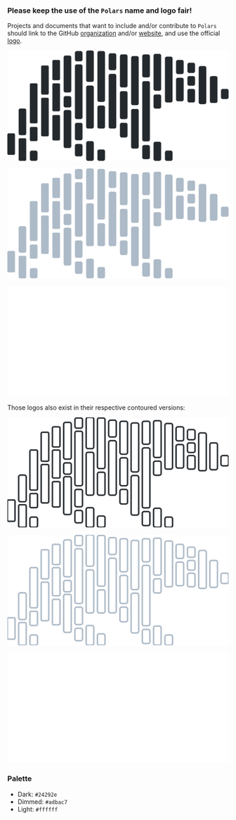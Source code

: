 ### Please keep the use of the `Polars` name and logo fair!

Projects and documents that want to include and/or contribute to `Polars` should link to
the GitHub [organization](https://github.com/pola-rs) and/or [website](https://pola.rs),
and use the official
[logo](https://github.com/carnarez/polars-static/tree/master/logos).

![Polars official logo (dark)](/logos/polars-logo-dark.svg)

![Polars official logo (dimmed)](/logos/polars-logo-dimmed.svg)

![Polars official logo (light)](/logos/polars-logo-light.svg)

Those logos also exist in their respective contoured versions:

![Polars official contoured logo (dark)](/logos/polars-logo-dark-contour.svg)

![Polars official contoured logo (dimmed)](/logos/polars-logo-dimmed-contour.svg)

![Polars official contoured logo (light)](/logos/polars-logo-light-contour.svg)

### Palette

* Dark: `#24292e`
* Dimmed: `#adbac7`
* Light: `#ffffff`
